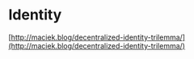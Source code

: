 # Identity

[http://maciek.blog/decentralized-identity-trilemma/](http://maciek.blog/decentralized-identity-trilemma/)

